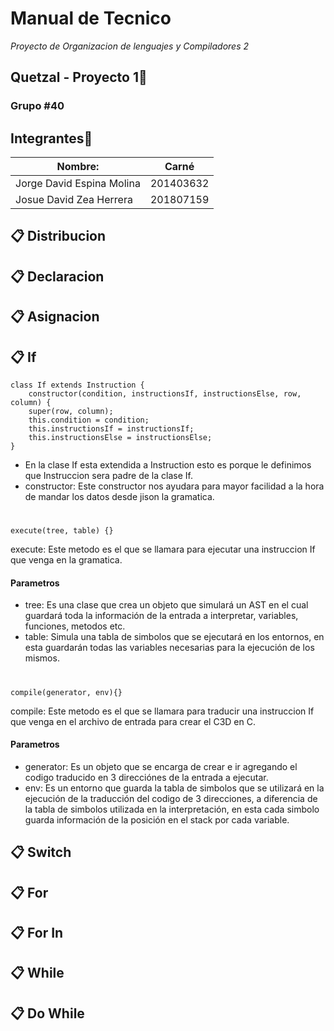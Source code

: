 # Manual de Tecnico

_Proyecto de Organizacion de lenguajes y Compiladores 2_

## Quetzal - Proyecto 1🚀
### Grupo #40
## Integrantes💁

| Nombre:                     | Carné     |
| --------------------------- | --------- |
| Jorge David Espina Molina   | 201403632 |
| Josue David Zea Herrera     | 201807159 |

## 📋 Distribucion



## 📋 Declaracion


## 📋 Asignacion



## 📋 If
    class If extends Instruction {
        constructor(condition, instructionsIf, instructionsElse, row, column) {
        super(row, column);
        this.condition = condition;
        this.instructionsIf = instructionsIf;
        this.instructionsElse = instructionsElse;
    }
- En la clase If esta extendida a Instruction esto es porque le definimos que Instruccion sera padre de la clase If.
- constructor: Este constructor nos ayudara para mayor facilidad a la hora de mandar los datos desde jison la gramatica.
#

    execute(tree, table) {}
 execute: Este metodo es el que se llamara para ejecutar una instruccion If que venga en la gramatica.
#### Parametros
  - tree:  Es una clase que crea un objeto que simulará un AST en el cual guardará toda la información de la entrada a interpretar, variables, funciones, metodos etc.
  - table:  Simula una tabla de simbolos que se ejecutará en los entornos, en esta guardarán todas las variables necesarias para la ejecución de los mismos.
#

    compile(generator, env){}
  compile:  Este metodo es el que se llamara para traducir una instruccion If que venga en el archivo de entrada para crear el C3D en C.
  
  #### Parametros
  - generator: Es un objeto que se encarga de crear e ir agregando el codigo traducido en 3 direcciónes de la entrada a ejecutar.
  - env:  Es un entorno que guarda la tabla de simbolos que se utilizará en la ejecución de la traducción del codigo  de 3 direcciones, a diferencia de la tabla de simbolos utilizada en la interpretación, en esta cada simbolo guarda información de la posición en el stack por cada variable.
## 📋 Switch



## 📋 For


## 📋 For In


## 📋 While


## 📋 Do While